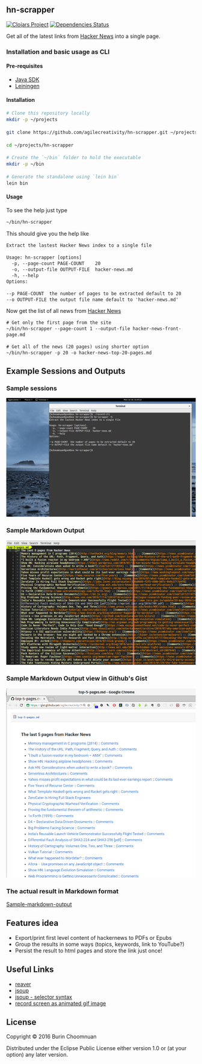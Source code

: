 ## hn-scrapper

[![Clojars Project](https://img.shields.io/clojars/v/scrapper.svg)](https://clojars.org/scrapper)
[![Dependencies Status](https://jarkeeper.com/agilecreativity/hn-scrapper/status.svg)](https://jarkeeper.com/agilecreativity/hn-scrapper)

Get all of the latest links from [Hacker News](https://news.ycombinator.com/) into a single page.

### Installation and basic usage as CLI

#### Pre-requisites

- [Java SDK](http://www.oracle.com/technetwork/java/javase/downloads/jdk8-downloads-2133151.html)
- [Leiningen](http://leiningen.org/#install)

#### Installation

```sh
# Clone this repository locally
mkdir -p ~/projects

git clone https://github.com/agilecreativity/hn-scrapper.git ~/projects/hn-scrapper

cd ~/projects/hn-scrapper

# Create the `~/bin` folder to hold the executable
mkdir -p ~/bin

# Generate the standalone using `lein bin`
lein bin
```

#### Usage

To see the help just type

```sh
~/bin/hn-scrapper
```

This should give you the help like

```
Extract the lastest Hacker News index to a single file

Usage: hn-scrapper [options]
  -p, --page-count PAGE-COUNT    20
  -o, --output-file OUTPUT-FILE  hacker-news.md
  -h, --help
Options:

--p PAGE-COUNT  the number of pages to be extracted default to 20
--o OUTPUT-FILE the output file name default to 'hacker-news.md'
```

Now get the list of all news from [Hacker News](https://news.ycombinator.com/news)

```
# Get only the first page from the site
~/bin/hn-scrapper --page-count 1 --output-file hacker-news-front-page.md

# Get all of the news (20 pages) using shorter option
~/bin/hn-scrapper -p 20 -o hacker-news-top-20-pages.md
```

## Example Sessions and Outputs

### Sample sessions

![](https://github.com/agilecreativity/hn-scrapper/raw/master/doc/01-sample-session.gif)

### Sample Markdown Output

![](https://github.com/agilecreativity/hn-scrapper/raw/master/doc/02-markdown-output.png)

### Sample Markdown Output view in Github's Gist

![](https://github.com/agilecreativity/hn-scrapper/raw/master/doc/03-markdown-as-gist.png)

### The actual result in Markdown format

[Sample-markdown-output](doc/04-sample-markdown.md)

## Features idea

- Export/print first level content of hackernews to PDFs or Epubs
- Group the results in some ways (topics, keywords, link to YouTube?)
- Persist the result to html pages and store the link just once!

## Useful Links

- [reaver](https://github.com/mischov/reaver)
- [jsoup](https://github.com/jhy/jsoup/)
- [jsoup - selector syntax](https://jsoup.org/cookbook/extracting-data/selector-syntax)
- [record screen as animated gif image](https://www.maketecheasier.com/record-screen-as-animated-gif-ubuntu/)

## License

Copyright © 2016 Burin Choomnuan

Distributed under the Eclipse Public License either version 1.0 or (at
your option) any later version.
